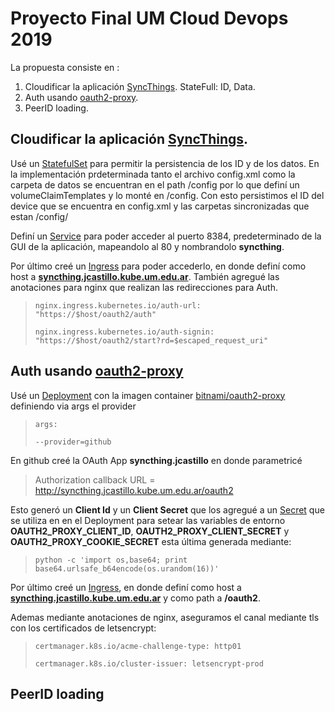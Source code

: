 # Proyecto Final UM Cloud Devops 2019

La propuesta consiste en :

1. Cloudificar la aplicación [SyncThings](https://syncthing.net/). StateFull: ID, Data.
2. Auth usando [oauth2-proxy](https://github.com/bitly/oauth2_proxy).
3. PeerID loading.

## Cloudificar la aplicación [SyncThings](https://syncthing.net/).

Usé un [StatefulSet](https://github.com/jeremiascastillo/umcloud-devops-2019-project/blob/master/syncthing.sts.yaml) para permitir la persistencia de los ID y de los datos. En la implementación prdeterminada tanto el archivo config.xml como la carpeta de datos se encuentran en el path /config por lo que definí un volumeClaimTemplates y lo monté en /config. Con esto persistimos el ID del device que se encuentra en config.xml y las carpetas sincronizadas que estan /config/

Definí un [Service](https://github.com/jeremiascastillo/umcloud-devops-2019-project/blob/master/syncthing.service.yaml) para poder acceder al puerto 8384, predeterminado de la GUI de la aplicación, mapeandolo al 80 y nombrandolo **syncthing**. 

Por último creé un [Ingress](https://github.com/jeremiascastillo/umcloud-devops-2019-project/blob/master/syncthing.ingress.yaml) para poder accederlo, en donde definí como host a **[syncthing.jcastillo.kube.um.edu.ar](http://syncthing.jcastillo.kube.um.edu.ar)**. También agregué las anotaciones para nginx que realizan las redirecciones para Auth.

  > `nginx.ingress.kubernetes.io/auth-url: "https://$host/oauth2/auth"`
  >
  > `nginx.ingress.kubernetes.io/auth-signin: "https://$host/oauth2/start?rd=$escaped_request_uri"`

## Auth usando [oauth2-proxy](https://github.com/bitly/oauth2_proxy)

Usé un [Deployment](https://github.com/jeremiascastillo/umcloud-devops-2019-project/blob/master/oauth2-proxy.deployment.yaml) con la imagen container [bitnami/oauth2-proxy](https://hub.docker.com/r/bitnami/oauth2-proxy/) definiendo via args el provider

  > `args:`
  >
  > `--provider=github`
  
  En github creé la OAuth App **syncthing.jcastillo** en donde parametricé
  
  > Authorization callback URL = http://syncthing.jcastillo.kube.um.edu.ar/oauth2
  
  Esto generó un **Client Id** y un **Client Secret** que los agregué a un [Secret](https://github.com/jeremiascastillo/umcloud-devops-2019-project/blob/master/oauth2-proxy.secret.yaml) que se utiliza en en el Deployment para setear las variables de entorno **OAUTH2_PROXY_CLIENT_ID**, **OAUTH2_PROXY_CLIENT_SECRET** y **OAUTH2_PROXY_COOKIE_SECRET** esta última generada mediante:
  
  > `python -c 'import os,base64; print base64.urlsafe_b64encode(os.urandom(16))'`
  
  Por último creé un [Ingress](https://github.com/jeremiascastillo/umcloud-devops-2019-project/blob/master/oauth2-proxy.ingress.yaml), en donde definí como host a  **[syncthing.jcastillo.kube.um.edu.ar](http://syncthing.jcastillo.kube.um.edu.ar)** y como path a **/oauth2**.
  
  Ademas mediante anotaciones de nginx, aseguramos el canal mediante tls con los certificados de letsencrypt:
  
  > `certmanager.k8s.io/acme-challenge-type: http01`
  >
  > `certmanager.k8s.io/cluster-issuer: letsencrypt-prod`
  
## PeerID loading
